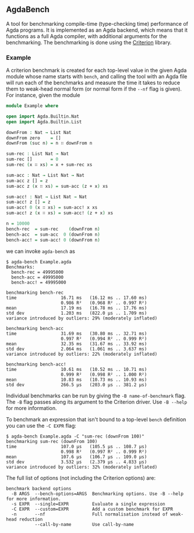 ## AgdaBench

A tool for benchmarking compile-time (type-checking time) performance of Agda
programs. It is implemented as an Agda backend, which means that it functions
as a full Agda compiler, with additional arguments for the benchmarking. The
benchmarking is done using the
[Criterion](http://hackage.haskell.org/package/criterion) library.

### Example

A criterion benchmark is created for each top-level value in the given Agda
module whose name starts with `bench`, and calling the tool with an Agda file
will run each of the benchmarks and measure the time it takes to reduce them to
weak-head normal form (or normal form if the `--nf` flag is given). For
instance, given the module

```agda
module Example where

open import Agda.Builtin.Nat
open import Agda.Builtin.List

downFrom : Nat → List Nat
downFrom zero    = []
downFrom (suc n) = n ∷ downFrom n

sum-rec : List Nat → Nat
sum-rec []       = 0
sum-rec (x ∷ xs) = x + sum-rec xs

sum-acc : Nat → List Nat → Nat
sum-acc z [] = z
sum-acc z (x ∷ xs) = sum-acc (z + x) xs

sum-acc! : Nat → List Nat → Nat
sum-acc! z [] = z
sum-acc! 0 (x ∷ xs) = sum-acc! x xs
sum-acc! z (x ∷ xs) = sum-acc! (z + x) xs

n = 10000
bench-rec  = sum-rec    (downFrom n)
bench-acc  = sum-acc  0 (downFrom n)
bench-acc! = sum-acc! 0 (downFrom n)
```

we can invoke `agda-bench` as

```
$ agda-bench Example.agda
Benchmarks:
  bench-rec = 49995000
  bench-acc = 49995000
  bench-acc! = 49995000

benchmarking bench-rec
time                 16.71 ms   (16.12 ms .. 17.60 ms)
                     0.986 R²   (0.968 R² .. 0.997 R²)
mean                 17.19 ms   (16.78 ms .. 17.76 ms)
std dev              1.203 ms   (822.0 μs .. 1.709 ms)
variance introduced by outliers: 29% (moderately inflated)

benchmarking bench-acc
time                 31.69 ms   (30.80 ms .. 32.71 ms)
                     0.997 R²   (0.994 R² .. 0.999 R²)
mean                 32.35 ms   (31.67 ms .. 33.92 ms)
std dev              2.064 ms   (1.061 ms .. 3.637 ms)
variance introduced by outliers: 22% (moderately inflated)

benchmarking bench-acc!
time                 10.61 ms   (10.52 ms .. 10.71 ms)
                     0.999 R²   (0.998 R² .. 1.000 R²)
mean                 10.83 ms   (10.73 ms .. 10.93 ms)
std dev              266.5 μs   (203.0 μs .. 381.2 μs)
```

Individual benchmarks can be run by giving the `-B name-of-benchmark` flag. The
`-B` flag passes along its argument to the Criterion driver. Use `-B --help`
for more information.

To benchmark an expression that isn't bound to a top-level `bench` definition you can
use the `-C EXPR` flag:

```
$ agda-bench Example.agda -C "sum-rec (downFrom 100)"
benchmarking sum-rec (downFrom 100)
time                 107.0 μs   (105.5 μs .. 108.7 μs)
                     0.998 R²   (0.997 R² .. 0.999 R²)
mean                 107.6 μs   (106.7 μs .. 109.0 μs)
std dev              3.532 μs   (2.379 μs .. 4.833 μs)
variance introduced by outliers: 32% (moderately inflated)
```

The full list of options (not including the Criterion options) are:

```
benchmark backend options
  -B ARGS  --bench-options=ARGS  Benchmarking options. Use -B --help for more information.
  -s EXPR  --single=EXPR         Evaluate a single expression
  -C EXPR  --custom=EXPR         Add a custom benchmark for EXPR
  -n       --nf                  Full normalisation instead of weak-head reduction
           --call-by-name        Use call-by-name
```
